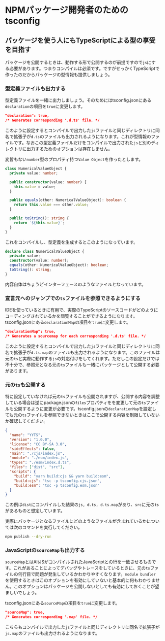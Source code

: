 # NPMパッケージ開発者のためのtsconfig

## パッケージを使う人にもTypeScriptによる型の享受を目指す

パッケージを公開するときは、動作する形で公開するのが前提ですので`js`にする必要があります。つまりコンパイルは必須です。ですがせっかくTypeScriptで作ったのだからパッケージの型情報も提供しましょう。

### 型定義ファイルも出力する

型定義ファイルを一緒に出力しましょう。そのためにはtsconfig.jsonにある`declaration`の項目を`true`に変更します。

```json
"declaration": true,
/* Generates corresponding '.d.ts' file. */
```

このように設定するとコンパイルで出力した`js`ファイルと同じディレクトリに同名で拡張子が`d.ts`のファイルも出力されるようになります。これが型情報のファイルです。なおこの型定義ファイルだけをコンパイルで出力された`js`と別のディレクトリに出力するためのオプションは存在しません。

変哲もない`number`型のプロパティ持つ`Value Object`を作ったとします。

```ts twoslash
class NumericalValueObject {
  private value: number;

  public constructor(value: number) {
    this.value = value;
  }

  public equals(other: NumericalValueObject): boolean {
    return this.value === other.value;
  }

  public toString(): string {
    return `${this.value}`;
  }
}
```

これをコンパイルし、型定義を生成するとこのようになっています。

```ts twoslash
declare class NumericalValueObject {
  private value;
  constructor(value: number);
  equals(other: NumericalValueObject): boolean;
  toString(): string;
}
```

内容自体はちょうどインターフェースのようなファイルとなっています。

### 宣言元へのジャンプでの`ts`ファイルを参照できるようにする

IDEを使っているときに有用で、実際のTypeScriptのソースコードがどのようにコーディングされているかを閲覧することができるようになります。tsconfig.jsonにある`declarationMap`の項目を`true`に変更します。

```json
"declarationMap": true,
/* Generates a sourcemap for each corresponding '.d.ts' file. */
```

このように設定するとコンパイルで出力した`js`ファイルと同じディレクトリに同名で拡張子が`d.ts.map`のファイルも出力されるようになります。このファイルは元の`ts`と実際に動作する`js`の対応付けをしてくれます。ただしこの設定だけでは不十分で、参照元となる元の`ts`ファイルも一緒にパッケージとして公開する必要があります。

### 元の`ts`も公開する

特に設定していなければ元の`ts`ファイルも公開されますが、公開する内容を調整している場合は逆にpackage.jsonの`files`プロパティをを変更して元の`ts`ファイルも公開するように変更が必要です。tsconfig.jsonの`declarationMap`を設定しても元の`ts`ファイルを参照できないときはここで公開する内容を制限していないか確認してください。

```json
{
  "name": "YYTS",
  "version": "1.0.0",
  "license": "CC BY-SA 3.0",
  "sideEffects": false,
  "main": "./cjs/index.js",
  "module": "./esm/index.js",
  "types": "./esm/index.d.ts",
  "files": ["dist", "src"],
  "scripts": {
    "build": "yarn build:cjs && yarn build:esm",
    "build:cjs": "tsc -p tsconfig.cjs.json",
    "build:esm": "tsc -p tsconfig.esm.json"
  }
}
```

この例は`dist`にコンパイルした結果の`js, d.ts, d.ts.map`があり、`src`に元の`ts`があるものと想定しています。

実際にパッケージとなるファイルにどのようなファイルが含まれているかについては次のコマンドを実行してください。

```sh
npm publish --dry-run
```

### JavaScriptの`sourceMap`も出力する

`sourceMap`とはAltJSがコンパイルされたJavaScriptとの行を一致させるものです。これがあることによってデバッグやトレースをしているときに、元の`ts`ファイルの何行目で問題が発生しているかわかりやすくなります。`module bundler`を使用するときはこのオプションを有効にしていないと基本的に何もわかりません。このオプションはパッケージを公開しないとしても有効にしておくことが望ましいでしょう。

tsconfig.jsonにある`sourceMap`の項目を`true`に変更します。

```json
"sourceMap": true,
/* Generates corresponding '.map' file. */
```

こちらもコンパイルで出力した`js`ファイルと同じディレクトリに同名で拡張子が`js.map`のファイルも出力されるようになります。
